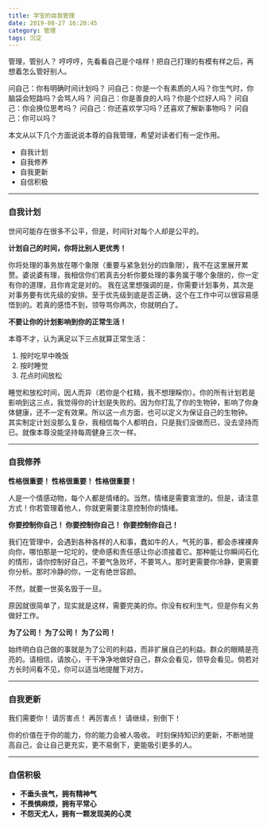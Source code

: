 ```yaml
---
title: 学宝的自我管理
date: 2019-08-27 16:20:45
category: 管理
tags: 沉淀
---
```



管理，管别人？
哼哼哼，先看看自己是个啥样！把自己打理的有模有样之后，再想着怎么管好别人。

<!--more-->

问自己：你有明确时间计划吗？
问自己：你是一个有素质的人吗？你生气时，你脑袋会短路吗？会骂人吗？
问自己：你是善良的人吗？你是个烂好人吗？
问自己：你会换位思考吗？
问自己：你还喜欢学习吗？还喜欢了解新事物吗？
问自己：你可以吗？

本文从以下几个方面说说本尊的自我管理，希望对读者们有一定作用。

- 自我计划
- 自我修养
- 自我更新
- 自信积极


----

### 自我计划
世间可能存在很多不公平，但是，时间针对每个人却是公平的。

**计划自己的时间，你将比别人更优秀！**

你将处理的事务放在哪个象限（重要与紧急划分的四象限），我不在这里展开累赘。婆说婆有理，我相信你们若真去分析你要处理的事务属于哪个象限的，你一定有你的道理，且你肯定是对的。
我在这里想强调的是，你需要计划事务，其次是对事务要有优先级的安排。至于优先级到底是否正确，这个在工作中可以很容易感悟到的。若真的感悟不到，领导骂你两次，你就明白了。

**不要让你的计划影响到你的正常生活！**

本尊不才，认为满足以下三点就算正常生活：

1. 按时吃早中晚饭
2. 按时睡觉
3. 花点时间放松

睡觉和放松时间，因人而异（若你是个杠精，我不想理睬你）。你的所有计划若是影响到这三点，我觉得你的计划是失败的。因为你打乱了你的生物钟，影响了你身体健康，还不一定有效果。所以这一点方面，也可以定义为保证自己的生物钟。
其实制定计划没那么复杂，我相信每个人都明白，只是我们没做而已，没去坚持而已。就像本尊没能坚持每周健身三次一样。
   
    
----

### 自我修养

**性格很重要！
性格很重要！
性格很重要！**

人是一个情感动物，每个人都是情绪的。当然，情绪是需要宣泄的。但是，请注意方式！你若管理着他人，你就更需要注意控制你的情绪。

**你要控制你自己！
你要控制你自己！
你要控制你自己！**

我们在管理中，会遇到各种各样的人和事，蠢如牛的人，气死的事，都会赤裸裸奔向你，哪怕那是一坨坨的，使命感和责任感让你必须接着它。那种能让你瞬间石化的情形，请你控制好自己，不要气急败坏，不要骂人。那时更需要你冷静，更需要你分析。那时冷静的你，一定有绝世容颜。

不然，就要一世英名毁于一旦。

原因就很简单了，现实就是这样，需要完美的你。你没有权利生气，但是你有义务做好工作。

**为了公司！
为了公司！
为了公司！**

始终明白自己做的事就是为了公司的利益，而非扩展自己的利益。群众的眼睛是亮亮的。请相信，请放心，干干净净地做好自己，群众会看见，领导会看见。倘若对方长时间看不见，你可以适当地提醒下对方。

----

### 自我更新
我们需要你！
请厉害点！
再厉害点！
请继续，别倒下！

你的价值在于你的能力，你的能力会被人吸收。
时刻保持知识的更新，不断地提高自己，会让自己更充实，更不易倒下，更能吸引更多的人。

----

### 自信积极

- **不垂头丧气，拥有精神气**
- **不畏惧麻烦，拥有平常心**
- **不怨天尤人，拥有一颗发现美的心灵**



